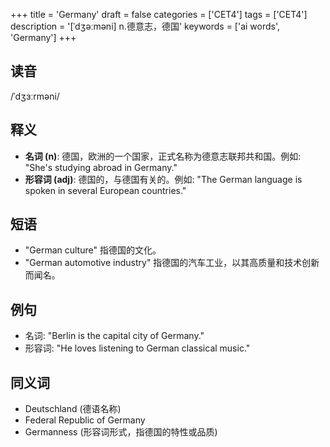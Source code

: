 +++
title = 'Germany'
draft = false
categories = ['CET4']
tags = ['CET4']
description = '[ˈdʒəːməni] n.德意志，德国'
keywords = ['ai words', 'Germany']
+++

## 读音
/ˈdʒɜːrməni/

## 释义
- **名词 (n)**: 德国，欧洲的一个国家，正式名称为德意志联邦共和国。例如: "She's studying abroad in Germany."
- **形容词 (adj)**: 德国的，与德国有关的。例如: "The German language is spoken in several European countries."

## 短语
- "German culture" 指德国的文化。
- "German automotive industry" 指德国的汽车工业，以其高质量和技术创新而闻名。

## 例句
- 名词: "Berlin is the capital city of Germany."
- 形容词: "He loves listening to German classical music."

## 同义词
- Deutschland (德语名称)
- Federal Republic of Germany
- Germanness (形容词形式，指德国的特性或品质)
